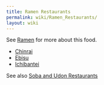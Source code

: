 ```yaml
---
title: Ramen Restaurants
permalink: wiki/Ramen_Restaurants/
layout: wiki
---
```


See [Ramen](/wiki/Ramen "wikilink") for more about this food.

-   [Chinrai](/wiki/Chinrai "wikilink")
-   [Ebisu](/wiki/Ebisu "wikilink")
-   [Ichibantei](/wiki/Ichibantei "wikilink")

See also [Soba and Udon
Restaurants](/wiki/Soba_and_Udon_Restaurants "wikilink")

